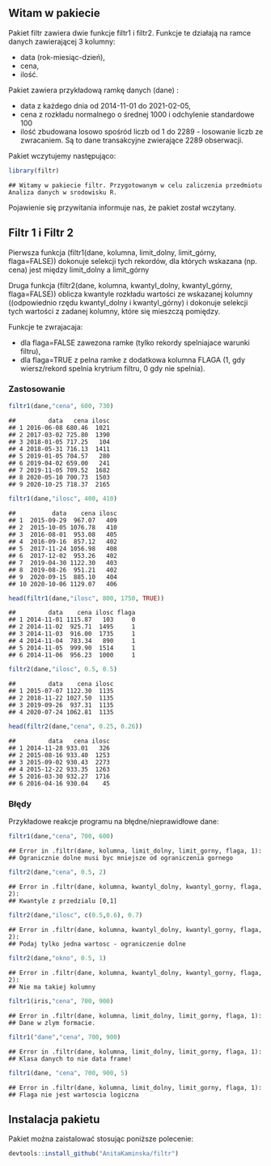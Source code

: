 Witam w pakiecie 
----------------

Pakiet filtr zawiera dwie funkcje filtr1 i filtr2. Funkcje te działają na ramce
danych zawierającej 3 kolumny:
- data (rok-miesiąc-dzień),
- cena,
- ilość.

Pakiet zawiera przykładową ramkę danych (dane) :
- data z każdego dnia od 2014-11-01 do 2021-02-05,
- cena z rozkładu normalnego o średnej 1000 i odchylenie standardowe 100
- ilość zbudowana losowo spośród liczb od 1 do 2289 - losowanie liczb ze zwracaniem.
Są to dane transakcyjne zwierające 2289 obserwacji.

Pakiet wczytujemy następująco:

``` r
library(filtr)
```

    ## Witamy w pakiecie filtr. Przygotowanym w celu zaliczenia przedmiotu Analiza danych w srodowisku R.

Pojawienie się przywitania informuje nas, że pakiet został wczytany.

Filtr 1 i Filtr 2
-----------------

Pierwsza funkcja  (filtr1(dane, kolumna, limit_dolny, limit_górny, flaga=FALSE)) 
dokonuje selekcji tych rekordów, dla których wskazana (np. cena)
 jest między limit_dolny a limit_górny

Druga funkcja  (filtr2(dane, kolumna, kwantyl_dolny, kwantyl_górny, flaga=FALSE)) 
oblicza kwantyle rozkładu wartości ze wskazanej kolumny
((odpowiednio rzędu kwantyl_dolny i kwantyl_górny) i dokonuje selekcji tych wartości z zadanej
kolumny, które się mieszczą pomiędzy.

Funkcje te zwrajacaja:
- dla flaga=FALSE zawezona ramke (tylko rekordy spelniajace warunki filtru),
- dla flaga=TRUE z pelna ramke z dodatkowa kolumna FLAGA (1, gdy wiersz/rekord spelnia krytrium
filtru, 0 gdy nie spelnia).
### Zastosowanie

<!-- Ceny od 600 do 730 zł:  -->

``` r
filtr1(dane,"cena", 600, 730)
```

    ##         data   cena ilosc
    ## 1 2016-06-08 680.46  1021
    ## 2 2017-03-02 725.80  1390
    ## 3 2018-01-05 717.25   104
    ## 4 2018-05-31 716.13  1411
    ## 5 2019-01-05 704.57   280
    ## 6 2019-04-02 659.00   241
    ## 7 2019-11-05 709.52  1682
    ## 8 2020-05-10 700.73  1503
    ## 9 2020-10-25 718.37  2165

<!-- Ilość od 400 do 410 sztuk: -->

``` r
filtr1(dane,"ilosc", 400, 410)
```

    ##          data    cena ilosc
    ## 1  2015-09-29  967.07   409
    ## 2  2015-10-05 1076.78   410
    ## 3  2016-08-01  953.08   405
    ## 4  2016-09-16  857.12   402
    ## 5  2017-11-24 1056.98   408
    ## 6  2017-12-02  953.26   402
    ## 7  2019-04-30 1122.30   403
    ## 8  2019-08-26  951.21   402
    ## 9  2020-09-15  885.10   404
    ## 10 2020-10-06 1129.07   406

<!-- Gdy \texttt{flaga} jest ustawiona na TRUE: -->

``` r
head(filtr1(dane,"ilosc", 800, 1750, TRUE))
```

    ##         data    cena ilosc flaga
    ## 1 2014-11-01 1115.87   103     0
    ## 2 2014-11-02  925.71  1495     1
    ## 3 2014-11-03  916.00  1735     1
    ## 4 2014-11-04  783.34   890     1
    ## 5 2014-11-05  999.90  1514     1
    ## 6 2014-11-06  956.23  1000     1

<!-- Mediana (kwantyl= 0.5) ilości wynosi 1135: -->

``` r
filtr2(dane,"ilosc", 0.5, 0.5)
```

    ##         data    cena ilosc
    ## 1 2015-07-07 1122.30  1135
    ## 2 2018-11-22 1027.50  1135
    ## 3 2019-09-26  937.31  1135
    ## 4 2020-07-24 1062.81  1135

<!-- Cena od kawantyla 0.25 do kwantyla 0.26: -->

``` r
head(filtr2(dane,"cena", 0.25, 0.26))
```

    ##         data   cena ilosc
    ## 1 2014-11-28 933.01   326
    ## 2 2015-08-16 933.40  1253
    ## 3 2015-09-02 930.43  2273
    ## 4 2015-12-22 933.35  1263
    ## 5 2016-03-30 932.27  1716
    ## 6 2016-04-16 930.04    45

### Błędy

Przykładowe reakcje programu na błędne/nieprawidłowe dane:

``` r
filtr1(dane,"cena", 700, 600)
```

    ## Error in .filtr(dane, kolumna, limit_dolny, limit_gorny, flaga, 1): 
    ## Ogranicznie dolne musi byc mniejsze od ograniczenia gornego

``` r
filtr2(dane,"cena", 0.5, 2)
```

    ## Error in .filtr(dane, kolumna, kwantyl_dolny, kwantyl_gorny, flaga, 2): 
    ## Kwantyle z przedzialu [0,1]

``` r
filtr2(dane,"ilosc", c(0.5,0.6), 0.7)
```

    ## Error in .filtr(dane, kolumna, kwantyl_dolny, kwantyl_gorny, flaga, 2): 
    ## Podaj tylko jedna wartosc - ograniczenie dolne

``` r
filtr2(dane,"okno", 0.5, 1)
```

    ## Error in .filtr(dane, kolumna, kwantyl_dolny, kwantyl_gorny, flaga, 2): 
    ## Nie ma takiej kolumny

``` r
filtr1(iris,"cena", 700, 900)
```

    ## Error in .filtr(dane, kolumna, limit_dolny, limit_gorny, flaga, 1): 
    ## Dane w zlym formacie.

``` r
filtr1("dane","cena", 700, 900)
```

    ## Error in .filtr(dane, kolumna, limit_dolny, limit_gorny, flaga, 1): 
    ## Klasa danych to nie data frame!

``` r
filtr1(dane, "cena", 700, 900, 5)
```

    ## Error in .filtr(dane, kolumna, limit_dolny, limit_gorny, flaga, 1): 
    ## Flaga nie jest wartoscia logiczna

Instalacja pakietu
------------------

Pakiet można zaistalować stosując poniższe polecenie:

``` r
devtools::install_github("AnitaKaminska/filtr")
```
